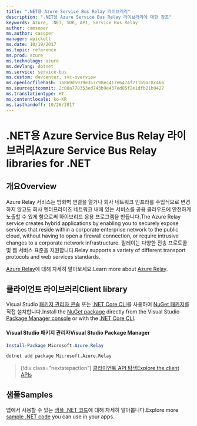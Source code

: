 ```yaml
---
title: ".NET용 Azure Service Bus Relay 라이브러리"
description: ".NET용 Azure Service Bus Relay 라이브러리에 대한 참조"
keywords: Azure, .NET, SDK, API, Service Bus Relay
author: camsoper
ms.author: casoper
manager: wpickett
ms.date: 10/19/2017
ms.topic: reference
ms.prod: azure
ms.technology: azure
ms.devlang: dotnet
ms.service: service-bus
ms.custom: devcenter, svc-overview
ms.openlocfilehash: 1a869d5939e357c98ec417e6474f711b9ac8c466
ms.sourcegitcommit: 2c08a778353ed743b9e437ed85f2e1dfb21b9427
ms.translationtype: HT
ms.contentlocale: ko-KR
ms.lasthandoff: 10/26/2017
---
```

# <a name="azure-service-bus-relay-libraries-for-net"></a><span data-ttu-id="88bb4-104">.NET용 Azure Service Bus Relay 라이브러리</span><span class="sxs-lookup"><span data-stu-id="88bb4-104">Azure Service Bus Relay libraries for .NET</span></span>

## <a name="overview"></a><span data-ttu-id="88bb4-105">개요</span><span class="sxs-lookup"><span data-stu-id="88bb4-105">Overview</span></span>

<span data-ttu-id="88bb4-106">Azure Relay 서비스는 방화벽 연결을 열거나 회사 네트워크 인프라를 주입식으로 변경하지 않고도 회사 엔터프라이즈 네트워크 내에 있는 서비스를 공용 클라우드에 안전하게 노출할 수 있게 함으로써 하이브리드 응용 프로그램을 만듭니다.</span><span class="sxs-lookup"><span data-stu-id="88bb4-106">The Azure Relay service creates hybrid applications by enabling you to securely expose services that reside within a corporate enterprise network to the public cloud, without having to open a firewall connection, or require intrusive changes to a corporate network infrastructure.</span></span> <span data-ttu-id="88bb4-107">릴레이는 다양한 전송 프로토콜 및 웹 서비스 표준을 지원합니다.</span><span class="sxs-lookup"><span data-stu-id="88bb4-107">Relay supports a variety of different transport protocols and web services standards.</span></span>
          
<span data-ttu-id="88bb4-108">[Azure Relay](/azure/service-bus-relay/relay-what-is-it)에 대해 자세히 알아보세요.</span><span class="sxs-lookup"><span data-stu-id="88bb4-108">Learn more about [Azure Relay](/azure/service-bus-relay/relay-what-is-it).</span></span>

## <a name="client-library"></a><span data-ttu-id="88bb4-109">클라이언트 라이브러리</span><span class="sxs-lookup"><span data-stu-id="88bb4-109">Client library</span></span>

<span data-ttu-id="88bb4-110">Visual Studio [패키지 관리자 콘솔][PackageManager] 또는 [.NET Core CLI][DotNetCLI]를 사용하여 [NuGet 패키지](https://www.nuget.org/packages/Microsoft.Azure.Relay)를 직접 설치합니다.</span><span class="sxs-lookup"><span data-stu-id="88bb4-110">Install the [NuGet package](https://www.nuget.org/packages/Microsoft.Azure.Relay) directly from the Visual Studio [Package Manager console][PackageManager] or with the [.NET Core CLI][DotNetCLI].</span></span>

#### <a name="visual-studio-package-manager"></a><span data-ttu-id="88bb4-111">Visual Studio 패키지 관리자</span><span class="sxs-lookup"><span data-stu-id="88bb4-111">Visual Studio Package Manager</span></span>

```powershell
Install-Package Microsoft.Azure.Relay
```

```bash
dotnet add package Microsoft.Azure.Relay
```

> [!div class="nextstepaction"]
> [<span data-ttu-id="88bb4-112">클라이언트 API 탐색</span><span class="sxs-lookup"><span data-stu-id="88bb4-112">Explore the client APIs</span></span>](/dotnet/api/overview/azure/relay/client)

## <a name="samples"></a><span data-ttu-id="88bb4-113">샘플</span><span class="sxs-lookup"><span data-stu-id="88bb4-113">Samples</span></span>

<span data-ttu-id="88bb4-114">앱에서 사용할 수 있는 [샘플 .NET 코드](https://azure.microsoft.com/resources/samples/?platform=dotnet)에 대해 자세히 알아봅니다.</span><span class="sxs-lookup"><span data-stu-id="88bb4-114">Explore more [sample .NET code](https://azure.microsoft.com/resources/samples/?platform=dotnet) you can use in your apps.</span></span>

[PackageManager]: https://docs.microsoft.com/nuget/tools/package-manager-console
[DotNetCLI]: https://docs.microsoft.com/dotnet/core/tools/dotnet-add-package